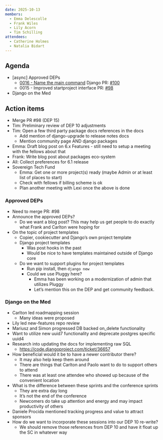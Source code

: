 ```yaml
---
date: 2025-10-13
members:
  - Emma Delescolle
  - Frank Wiles
  - Lily Acorn
  - Tim Schilling
attendees:
  - Catherine Holmes
  - Natalia Bidart
---
```


## Agenda

- [async] Approved DEPs
    - [0016 - Name the main command](https://github.com/django/deps/blob/main/accepted/0016-name-main-command-django.rst) Django PR: [#100](https://github.com/django/deps/pull/100) 
    - 0015 - Improved startproject interface PR: [#98](https://github.com/django/deps/pull/98)
- Django on the Med


## Action items

- Merge PR #98 (DEP 15)
- Tim: Preliminary review of DEP 10 adjustments
- Tim: Open a few third party package docs references in the docs
    - Add mention of django-upgrade to release notes docs 
    - Mention community page AND django packages
- Emma: Draft blog post on 6.x Features - still need to setup a meeting with the fellows about that
- Frank: Write blog post about packages eco-system
- All: Collect preferences for 6.1 release
- Sovereign Tech Fund
    - Emma: Get one or more project(s) ready (maybe Admin or at least list of places to start)
    - Check with fellows if billing scheme is ok
    - Plan another meeting with Lexi once the above is done

### Approved DEPs

- Need to merge PR: #98
- Announce the approved DEPs?
    - Do we want a blog post? This may help us get people to do exactly what Frank and Carlton were hoping for
- On the topic of project templates
    - Copier, cookiecutter and Django’s own project template
    - Django project templates
        - Was post hooks in the past
        - Would be nice to have templates maintained outside of Django core
    - Do we want to support plugins for project templates
        - Run pip install, then `django new`
        - Could we use Pluggy here?
            - Emma has been working on a modernization of admin that utilizes Pluggy
            - Let’s mention this on the DEP and get community feedback.

### Django on the Med

- Carlton led roadmapping session
    - Many ideas were proposed
- Lily led new-features repo review
- Mariusz and Simon progressed DB backed on_delete functionality
- Want to utilize new uuid7 functionality and deprecate postgres specific uuid4
- Research into updating the docs for implementing raw SQL
    - https://code.djangoproject.com/ticket/36657
- How beneficial would it be to have a newer contributor there?
    - It may also help keep them around
    - There are things that Carlton and Paolo want to do to support others to attend
    - There was at least one attendee who showed up because of the convenient  location
- What is the difference between these sprints and the conference sprints
    - They are extra day long
    - It’s not the end of the conference
    - Newcomers do take up attention and energy and may impact productivity of others
- Daniele Procida mentioned tracking progress and value to attract sponsors
- How do we want to incorporate these sessions into our DEP 10 re-write?
    - We should remove those references from DEP 10 and have it float up the SC in whatever way
